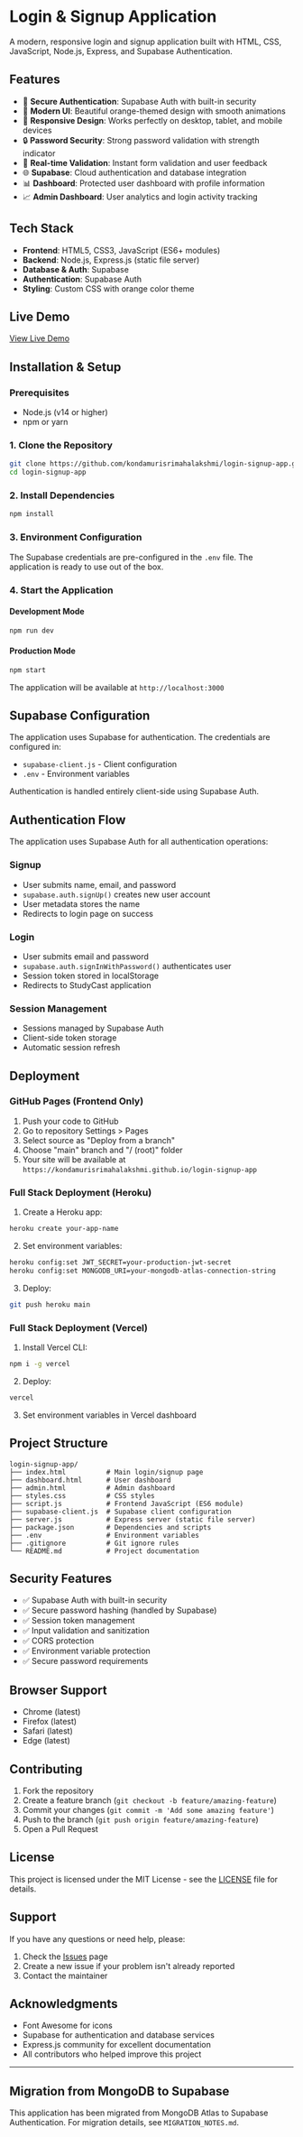 # Login & Signup Application

A modern, responsive login and signup application built with HTML, CSS, JavaScript, Node.js, Express, and Supabase Authentication.

## Features

- 🔐 **Secure Authentication**: Supabase Auth with built-in security
- 🎨 **Modern UI**: Beautiful orange-themed design with smooth animations
- 📱 **Responsive Design**: Works perfectly on desktop, tablet, and mobile devices
- 🔒 **Password Security**: Strong password validation with strength indicator
- 🚀 **Real-time Validation**: Instant form validation and user feedback
- 🌐 **Supabase**: Cloud authentication and database integration
- 📊 **Dashboard**: Protected user dashboard with profile information
- 📈 **Admin Dashboard**: User analytics and login activity tracking

## Tech Stack

- **Frontend**: HTML5, CSS3, JavaScript (ES6+ modules)
- **Backend**: Node.js, Express.js (static file server)
- **Database & Auth**: Supabase
- **Authentication**: Supabase Auth
- **Styling**: Custom CSS with orange color theme

## Live Demo

[View Live Demo](https://kondamurisrimahalakshmi.github.io/login-signup-app)

## Installation & Setup

### Prerequisites

- Node.js (v14 or higher)
- npm or yarn

### 1. Clone the Repository

```bash
git clone https://github.com/kondamurisrimahalakshmi/login-signup-app.git
cd login-signup-app
```

### 2. Install Dependencies

```bash
npm install
```

### 3. Environment Configuration

The Supabase credentials are pre-configured in the `.env` file. The application is ready to use out of the box.

### 4. Start the Application

#### Development Mode
```bash
npm run dev
```

#### Production Mode
```bash
npm start
```

The application will be available at `http://localhost:3000`

## Supabase Configuration

The application uses Supabase for authentication. The credentials are configured in:
- `supabase-client.js` - Client configuration
- `.env` - Environment variables

Authentication is handled entirely client-side using Supabase Auth.

## Authentication Flow

The application uses Supabase Auth for all authentication operations:

### Signup
- User submits name, email, and password
- `supabase.auth.signUp()` creates new user account
- User metadata stores the name
- Redirects to login page on success

### Login
- User submits email and password
- `supabase.auth.signInWithPassword()` authenticates user
- Session token stored in localStorage
- Redirects to StudyCast application

### Session Management
- Sessions managed by Supabase Auth
- Client-side token storage
- Automatic session refresh

## Deployment

### GitHub Pages (Frontend Only)

1. Push your code to GitHub
2. Go to repository Settings > Pages
3. Select source as "Deploy from a branch"
4. Choose "main" branch and "/ (root)" folder
5. Your site will be available at `https://kondamurisrimahalakshmi.github.io/login-signup-app`

### Full Stack Deployment (Heroku)

1. Create a Heroku app:
```bash
heroku create your-app-name
```

2. Set environment variables:
```bash
heroku config:set JWT_SECRET=your-production-jwt-secret
heroku config:set MONGODB_URI=your-mongodb-atlas-connection-string
```

3. Deploy:
```bash
git push heroku main
```

### Full Stack Deployment (Vercel)

1. Install Vercel CLI:
```bash
npm i -g vercel
```

2. Deploy:
```bash
vercel
```

3. Set environment variables in Vercel dashboard

## Project Structure

```
login-signup-app/
├── index.html          # Main login/signup page
├── dashboard.html      # User dashboard
├── admin.html          # Admin dashboard
├── styles.css          # CSS styles
├── script.js           # Frontend JavaScript (ES6 module)
├── supabase-client.js  # Supabase client configuration
├── server.js           # Express server (static file server)
├── package.json        # Dependencies and scripts
├── .env                # Environment variables
├── .gitignore          # Git ignore rules
└── README.md           # Project documentation
```

## Security Features

- ✅ Supabase Auth with built-in security
- ✅ Secure password hashing (handled by Supabase)
- ✅ Session token management
- ✅ Input validation and sanitization
- ✅ CORS protection
- ✅ Environment variable protection
- ✅ Secure password requirements

## Browser Support

- Chrome (latest)
- Firefox (latest)
- Safari (latest)
- Edge (latest)

## Contributing

1. Fork the repository
2. Create a feature branch (`git checkout -b feature/amazing-feature`)
3. Commit your changes (`git commit -m 'Add some amazing feature'`)
4. Push to the branch (`git push origin feature/amazing-feature`)
5. Open a Pull Request

## License

This project is licensed under the MIT License - see the [LICENSE](LICENSE) file for details.

## Support

If you have any questions or need help, please:

1. Check the [Issues](https://github.com/kondamurisrimahalakshmi/login-signup-app/issues) page
2. Create a new issue if your problem isn't already reported
3. Contact the maintainer

## Acknowledgments

- Font Awesome for icons
- Supabase for authentication and database services
- Express.js community for excellent documentation
- All contributors who helped improve this project

---

## Migration from MongoDB to Supabase

This application has been migrated from MongoDB Atlas to Supabase Authentication. For migration details, see `MIGRATION_NOTES.md`.
